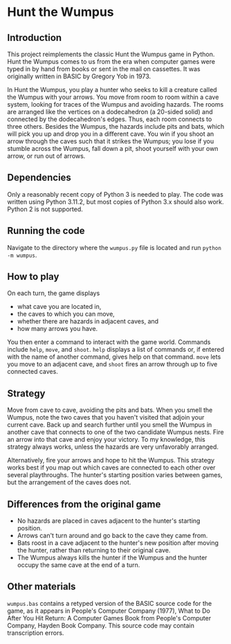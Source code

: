 # Hunt the Wumpus

## Introduction

This project reimplements the classic Hunt the Wumpus game in Python.  Hunt the Wumpus comes to us from the era when computer games were typed in by hand from books or sent in the mail on cassettes.  It was originally written in BASIC by Gregory Yob in 1973.

In Hunt the Wumpus, you play a hunter who seeks to kill a creature called the Wumpus with your arrows.  You move from room to room within a cave system, looking for traces of the Wumpus and avoiding hazards.  The rooms are arranged like the vertices on a dodecahedron (a 20-sided solid) and connected by the dodecahedron's edges.  Thus, each room connects to three others.  Besides the Wumpus, the hazards include pits and bats, which will pick you up and drop you in a different cave.  You win if you shoot an arrow through the caves such that it strikes the Wumpus; you lose if you stumble across the Wumpus, fall down a pit, shoot yourself with your own arrow, or run out of arrows. 

## Dependencies

Only a reasonably recent copy of Python 3 is needed to play.  The code was written using Python 3.11.2, but most copies of Python 3.x should also work.  Python 2 is not supported.

## Running the code

Navigate to the directory where the `wumpus.py` file is located and run `python -m wumpus`.

## How to play

On each turn, the game displays
* what cave you are located in,
* the caves to which you can move,
* whether there are hazards in adjacent caves, and
* how many arrows you have.

You then enter a command to interact with the game world.  Commands include `help`, `move`, and `shoot`.  `help` displays a list of commands or, if entered with the name of another command, gives help on that command.  `move` lets you move to an adjacent cave, and `shoot` fires an arrow through up to five connected caves.

## Strategy

Move from cave to cave, avoiding the pits and bats.  When you smell the Wumpus, note the two caves that you haven't visited that adjoin your current cave.  Back up and search further until you smell the Wumpus in another cave that connects to one of the two candidate Wumpus nests.  Fire an arrow into that cave and enjoy your victory.  To my knowledge, this strategy always works, unless the hazards are very unfavorably arranged.

Alternatively, fire your arrows and hope to hit the Wumpus.  This strategy works best if you map out which caves are connected to each other over several playthroughs.  The hunter's starting position varies between games, but the arrangement of the caves does not. 

## Differences from the original game

* No hazards are placed in caves adjacent to the hunter's starting position.
* Arrows can't turn around and go back to the cave they came from.
* Bats roost in a cave adjacent to the hunter's new position after moving the hunter, rather than returning to their original cave. 
* The Wumpus always kills the hunter if the Wumpus and the hunter occupy the same cave at the end of a turn. 

## Other materials

`wumpus.bas` contains a retyped version of the BASIC source code for the game, as it appears in People's Computer Company (1977), What to Do After You Hit Return: A Computer Games Book from People's Computer Company, Hayden Book Company.  This source code may contain transcription errors.
